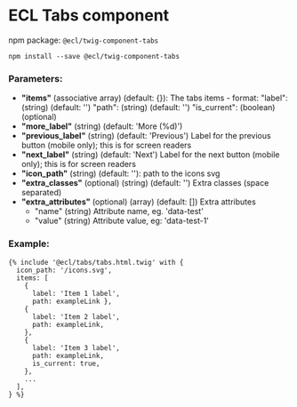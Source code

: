 # ECL Tabs component

npm package: `@ecl/twig-component-tabs`

```shell
npm install --save @ecl/twig-component-tabs
```

### Parameters:

- **"items"** (associative array) (default: {}): The tabs items - format:
  "label": (string) (default: '')
  "path": (string) (default: '')
  "is_current": (boolean) (optional)
- **"more_label"** (string) (default: 'More (%d)')
- **"previous_label"** (string) (default: 'Previous') Label for the previous button (mobile only); this is for screen readers
- **"next_label"** (string) (default: 'Next') Label for the next button (mobile only); this is for screen readers
- **"icon_path"** (string) (default: ''): path to the icons svg
- **"extra_classes"** (optional) (string) (default: '') Extra classes (space separated)
- **"extra_attributes"** (optional) (array) (default: []) Extra attributes
  - "name" (string) Attribute name, eg. 'data-test'
  - "value" (string) Attribute value, eg: 'data-test-1'

### Example:

<!-- prettier-ignore -->
```twig
{% include '@ecl/tabs/tabs.html.twig' with { 
  icon_path: '/icons.svg', 
  items: [ 
    { 
      label: 'Item 1 label', 
      path: exampleLink }, 
    { 
      label: 'Item 2 label', 
      path: exampleLink, 
    }, 
    { 
      label: 'Item 3 label', 
      path: exampleLink, 
      is_current: true, 
    }, 
    ... 
  ], 
} %}
```
